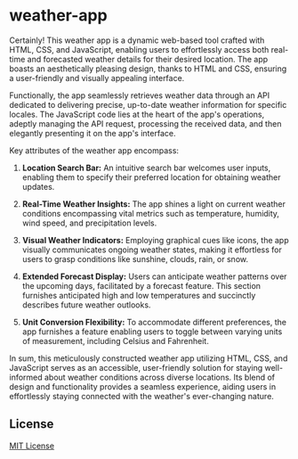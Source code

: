 # weather-app
Certainly! This weather app is a dynamic web-based tool crafted with HTML, CSS, and JavaScript, enabling users to effortlessly access both real-time and forecasted weather details for their desired location. The app boasts an aesthetically pleasing design, thanks to HTML and CSS, ensuring a user-friendly and visually appealing interface.

Functionally, the app seamlessly retrieves weather data through an API dedicated to delivering precise, up-to-date weather information for specific locales. The JavaScript code lies at the heart of the app's operations, adeptly managing the API request, processing the received data, and then elegantly presenting it on the app's interface.

Key attributes of the weather app encompass:

1. **Location Search Bar:** An intuitive search bar welcomes user inputs, enabling them to specify their preferred location for obtaining weather updates.

2. **Real-Time Weather Insights:** The app shines a light on current weather conditions encompassing vital metrics such as temperature, humidity, wind speed, and precipitation levels.

3. **Visual Weather Indicators:** Employing graphical cues like icons, the app visually communicates ongoing weather states, making it effortless for users to grasp conditions like sunshine, clouds, rain, or snow.

4. **Extended Forecast Display:** Users can anticipate weather patterns over the upcoming days, facilitated by a forecast feature. This section furnishes anticipated high and low temperatures and succinctly describes future weather outlooks.

5. **Unit Conversion Flexibility:** To accommodate different preferences, the app furnishes a feature enabling users to toggle between varying units of measurement, including Celsius and Fahrenheit.

In sum, this meticulously constructed weather app utilizing HTML, CSS, and JavaScript serves as an accessible, user-friendly solution for staying well-informed about weather conditions across diverse locations. Its blend of design and functionality provides a seamless experience, aiding users in effortlessly staying connected with the weather's ever-changing nature.

## License

[MIT License](LICENSE)

